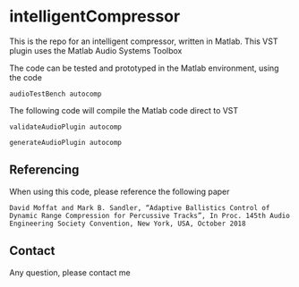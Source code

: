 # intelligentCompressor
This is the repo for an intelligent compressor, written in Matlab. This VST plugin uses the Matlab Audio Systems Toolbox

The code can be tested and prototyped in the Matlab environment, using the code

```audioTestBench autocomp```

The following code will compile the Matlab code direct to VST 

```validateAudioPlugin autocomp```

```generateAudioPlugin autocomp```

## Referencing 
When using this code, please reference the following paper
        
```David Moffat and Mark B. Sandler, “Adaptive Ballistics Control of Dynamic Range Compression for Percussive Tracks”, In Proc. 145th Audio Engineering Society Convention, New York, USA, October 2018```

## Contact
Any question, please contact me
